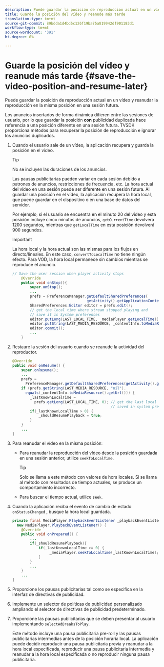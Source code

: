 ```yaml
---
description: Puede guardar la posición de reproducción actual en un vídeo y reanudar la reproducción en la misma posición en una sesión futura.
title: Guarde la posición del vídeo y reanude más tarde
translation-type: tm+mt
source-git-commit: 89bdda1d4bd5c126f19ba75a819942df901183d1
workflow-type: tm+mt
source-wordcount: '391'
ht-degree: 0%

---
```



# Guarde la posición del vídeo y reanude más tarde {#save-the-video-position-and-resume-later}

Puede guardar la posición de reproducción actual en un vídeo y reanudar la reproducción en la misma posición en una sesión futura.

Los anuncios insertados de forma dinámica difieren entre las sesiones de usuario, por lo que guardar la posición **con** publicidad duplicada hace referencia a una posición diferente en una sesión futura. TVSDK proporciona métodos para recuperar la posición de reproducción e ignorar los anuncios duplicados.

1. Cuando el usuario sale de un vídeo, la aplicación recupera y guarda la posición en el vídeo.

   >[!TIP]
   >
   >No se incluyen las duraciones de los anuncios.

   Las pausas publicitarias pueden variar en cada sesión debido a patrones de anuncios, restricciones de frecuencia, etc. La hora actual del vídeo en una sesión puede ser diferente en una sesión futura. Al guardar una posición en el vídeo, la aplicación recupera la hora local, que puede guardar en el dispositivo o en una base de datos del servidor.

   Por ejemplo, si el usuario se encuentra en el minuto 20 del vídeo y esta posición incluye cinco minutos de anuncios, `getCurrentTime` devolverá 1200 segundos, mientras que `getLocalTime` en esta posición devolverá 900 segundos.

   >[!IMPORTANT]
   >
   >La hora local y la hora actual son las mismas para los flujos en directo/lineales. En este caso, `convertToLocalTime` no tiene ningún efecto. Para VOD, la hora local permanece sin cambios mientras se reproduce el anuncio.

   ```java
   // Save the user session when player activity stops 
       @Override 
       public void onStop(){ 
           super.onStop(); 
           ... 
           prefs = PreferenceManager.getDefaultSharedPreferences( 
                                     getActivity().getApplicationContext()); 
           SharedPreferences.Editor editor = prefs.edit(); 
           // get the local time where stream stopped playing and  
           // save it in System preferences 
           editor.putLong(LAST_LOCAL_TIME, _mediaPlayer.getLocalTime());  
           editor.putString(LAST_MEDIA_RESOURCE, _contentInfo.toMediaResource().getUrl()); 
           editor.commit(); 
           ... 
       }
   ```

1. Restaure la sesión del usuario cuando se reanude la actividad del reproductor.

   ```java
   @Override 
   public void onResume() { 
       super.onResume(); 
       ... 
       prefs =  
         PreferenceManager.getDefaultSharedPreferences(getActivity().getApplicationContext()); 
       if (prefs.getString(LAST_MEDIA_RESOURCE, "nil"). 
         equals(_contentInfo.toMediaResource().getUrl())) { 
           _lastKnownLocalTime =  
             prefs.getLong(LAST_LOCAL_TIME, 0); // get the last local time  
                                                // saved in system preferences 
           if(_lastKnownLocalTime > 0) { 
               _shouldResumePlayback = true; 
           } 
       } 
       ... 
   } 
   ```

1. Para reanudar el vídeo en la misma posición:

   * Para reanudar la reproducción del vídeo desde la posición guardada en una sesión anterior, utilice `seekToLocalTime`.

      >[!TIP]
      >
      >Solo se llama a este método con valores de hora locales. Si se llama al método con resultados de tiempo actuales, se produce un comportamiento incorrecto.

   * Para buscar el tiempo actual, utilice `seek`.

1. Cuando la aplicación reciba el evento de cambio de estado `onStatusChanged` , busque la hora local guardada.

   ```java
   private final MediaPlayer.PlaybackEventListener _playbackEventListener =  
     new MediaPlayer.PlaybackEventListener() { 
       @Override 
       public void onPrepared() { 
           ... 
           if(_shouldResumePlayback){ 
               if(_lastKnownLocalTime >= 0) { 
                    _mediaPlayer.seekToLocalTime(_lastKnownLocalTime); 
               } 
           } 
           ... 
       } 
       ... 
   }
   ```

1. Proporcione los pausas publicitarias tal como se especifica en la interfaz de directivas de publicidad.
1. Implemente un selector de políticas de publicidad personalizado ampliando el selector de directivas de publicidad predeterminado.
1. Proporcione las pausas publicitarias que se deben presentar al usuario implementando `selectAdBreaksToPlay`.

   Este método incluye una pausa publicitaria pre-roll y las pausas publicitarias intermedias antes de la posición horaria local. La aplicación puede decidir reproducir una pausa publicitaria previa y reanudar a la hora local especificada, reproducir una pausa publicitaria intermedia y reanudar a la hora local especificada o no reproducir ninguna pausa publicitaria.